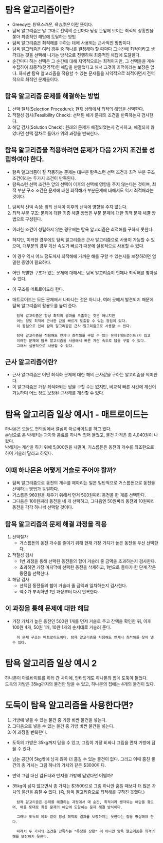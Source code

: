 # 탐욕 알고리즘이란?
- Greedy는 *탐욕스러운, 욕심많은* 이란 뜻이다.
- 탐욕 알고리즘은 말 그대로 선택의 순간마다 당장 눈앞에 보이는 최적의 상황만을 쫒아 최종적인 해답에 도달하는 방법
- 탐욕 알고리즘은 최적해를 구하는 데에 사용되는 근사적인 방법이다.
- 탐욕 알고리즘은 여러 경우 중 하나를 결정해야 할 때마다 그순간에 최적이라고 생각되는 것을 선택해 나가는 방식으로 진행하여 최종적인 해답에 도달한다.
- 순간마다 하는 선택은 그 순간에 대해 지역적으로는 최적이지만, 그 선택들을 계속 수집하여 최종적(전역적)인 해답을 만들었다고 해서 그것이 최적이라는 보장은 없다.
하지만 탐욕 알고리즘을 적용할 수 있는 문제들을 지역적으로 최적이면서 전역적으로 최적인 문제들이다.

## 탐욕 알고리즘 문제를 해결하는 방법
1. 선택 절차(Selection Procedure): 현재 상태에서 최적의 해답을 선택한다.
2. 적절성 검사(Feasibility Check): 선택된 해가 문제의 조건을 만족하는지 검사한다.
3. 해답 검사(Solution Check): 원래의 문제가 해결되었는지 검사하고, 해결되지 않았다면 선택 절차로 돌아가 위의 과정을 반복한다.

## 탐욕 알고리즘을 적용하려면 문제가 다음 2가지 조건을 성립하여야 한다.
- 탐욕 알고리즘이 잘 작동하는 문제는 대부분 탐욕스런 선택 조건과 최적 부분 구조 조건이라는 두가지 조건이 만족된다.
- 탐욕스런 선택 조건은 앞의 선택이 이후의 선택에 영향을 주지 않는다는 것이며, 최적 부분 구조 조건은 문제에 대한 최적해가 부분문제에 대해서도 역시 최적해라는 것이다.

1. 탐욕적 선택 속성: 앞의 선택이 이후의 선택에 영향을 주지 않는다.
2. 최적 부분 구조: 문제에 대한 최종 해결 방법은 부분 문제에 대한 최적 문제 해결 방법으로 구성된다.

- 이러한 조건이 성립하지 않는 경우에는 탐욕 알고리즘은 최적해를 구하지 못한다.
- 하지만, 이러한 경우에도 탐욕 알고리즘은 근사 알고리즘으로 사용이 가능할 수 있으며, 대부분의 경우 계산 속도가 빠르기 때문에 실용적으로 사용할 수 있다.
- 이 경우 역시 어느 정도까지 최적해에 가까운 해를 구할 수 있는지를 보장하려면 엄밀한 증명이 필요하다.
- 어떤 특별한 구조가 있는 문제에 대해서는 탐욕 알고리즘이 언제나 최적해를 찾아낼 수 있다.
- 이 구조를 메트로이드라 한다.
- 매트로이드는 모든 문제에서 나타나는 것은 아니나, 여러 곳에서 발견되지 때문에 탐욕 알고리즘의 활용도를 높여 준다.
	
		탐욕 알고리즘은 항상 최적의 결과를 도출하는 것은 아니지만
		어느 정도 최적에 근사한 값을 빠르게 도출할 수 있는 장점이 있다.
		이 장점으로 인해 탐욕 알고리즘은 근사 알고리즘으로 사용할 수 있다.

		탐욕 알고리즘을 적용해도 언제나 최적해를 구할 수 있는 문제(매드로이드)가 있고
		이러한 문제에 탐욕 알고리즘을 사용해서 빠른 계산 속도로 답을 구할 수 있다.
		그래서 실용적으로 사용할 수 있다.

## 근사 알고리즘이란?
- 근사 알고리즘은 어떤 최적화 문제에 대한 해의 근사값을 구하는 알고리즘을 의미한다.
- 이 알고리즘은 가장 최적화되는 답을 구할 수는 없지만, 비교적 빠른 시간에 계산이 가능하며 어느 정도 보장된 근사해를 계산할 수 있다.

# 탐욕 알고리즘 일상 예시1 - 매트로이드는
하나몬은 오들도 편의점에서 열심히 아르바이트를 하고 있다.<br>
손님으로 온 박해커는 과자와 음료를 하나씩 집어 들었고, 물건 가격은 총 4,040원이 나왔다.<br>
박해커는 계산을 하기 위해 5,000원을 내밀며, 거스름돈은 동전의 개수를 최조한으로 하여 거슬러 달라고 하였다.

## 이때 하나몬은 어떻게 거슬로 주어야 할까?
- 탐욕 알고리즘으로 동전의 개수를 헤아리는 일은 일반적으로 거스름돈으로 동전을 선택하는 방법과 동일하다.
- 거스름돈 960원을 채우기 위해서 먼저 500원짜리 동전을 한 개를 선택한다.
- 그다음은 100원짜리 동전을 네 개 선택하고, 그다음엔 50원짜리 동전과 10원짜리 동전을 각각 하나씩 선택할 것이다.

## 탐욕 알고리즘의 문제 해결 과정을 적용
1. 선택절차
	- 거스름돈의 동전 개수를 줄이기 위해 현재 가장 가치가 높은 동전을 우선 선택한다.
2. 적절성 검사
	- 1번 과정을 통해 선택된 동전들의 합이 거슬러 줄 금액을 초과하는지 검사한다.
	- 초과하면 가장 마지막에 선택한 동전을 삭제하고, 1번으로 돌아가 한 단계 작은 동전을 선택한다.
3. 해답 검사
	- 선택된 동전들의 합이 거슬러 줄 금액과 일치하는지 검사한다.
	- 액수가 부족하면 1번 과정부터 다시 반복한다.

## 이 과정을 통해 문제에 대한 해답
- 가장 가치가 높은 동전인 500원 1개를 먼저 거슬로 주고 잔액을 확인한 뒤, 이후 100원 4개, 50원 1개, 10원 1개의 순서대로 거슬러 준다.

		이 문제 구조는 매트로이드이다. 탐욕 알고리즘을 사용해도 언제나 최적해를 찾아 낼 수 있다.


# 탐욕 알고리즘 일상 예시 2
하나몬이 아르바이트를 하러 간 사이에, 안타깝게도 하나몬의 집에 도둑이 들었다.<br>
도둑의 가방은 35kg까지의 물건만 담을 수 있고, 하나몬의 집에는 4개의 물건이 있다.<br>

# 도둑이 탐욕 알고리즘을 사용한다면?
1. 가방에 넣을 수 있는 물건 중 가장 비싼 물건을 넣는다.
2. 그다음으로 넣을 수 있는 물건 중 가방 비싼 물건을 넣는다.
3. 이 과정을 반복한다.

- 도둑의 가방은 35kg까지 담을 수 있고, 그림이 가장 비싸니 그림을 먼저 가방에 담을 수 있다.
- 남는 공간이 5kg밖에 남지 않아 더 훔칠 수 있는 물건이 없다. 그리고 이때 훔친 물건의 총 가치는 그림 하나의 가치와 같은 $3000이다.
- 만약 그림 대신 컴퓨터와 반지를 가방에 담았다면 어떨까?
- 35kg이 넘지 않으면서 총 가치는 $3500으로 그림 하나만 훔칠 때보다 더 많은 가치의 물건을 훔칠 수 있다. (즉, 탐욕 알고리즘으로 최적해를 구하진 못했다.)

		탐욕 알고리즘은 문제를 해결하는 과정에서 매 순간, 최적이라 생각되는 해답을 찾으며, 이를 토대로 최종 문제의 해답에 도달하는 문제 해결 방식이다.

		그러나 도둑의 예와 같이 항상 최적의 결과를 보장하지는 못한다는 점을 명심해야 한다.

		따라서 두 가지의 조건을 만족하는 *특정한 상황* 이 아니면 탐욕 알고리즘은 최적의 해를 보장하지 못한다.

